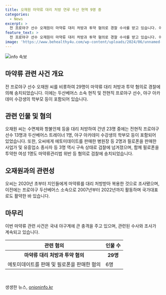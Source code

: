 ```yaml
---
title: 오재원 마약류 대리 처방 연루 두산 현역 9명 중
categories:
  - News
excerpt: >
  전 프로야구 선수 오재원이 마약류 대리 처방과 투약 혐의로 경찰 수사를 받고 있습니다. 이에 연루된 29명으로는 현직 두산베어스 선수 9명과 그 가족 등이 포함되어 있습니다. 약물 중심인지 조사 중이며, 해당 사건은 사회적 이슈로 부상하고 있습니다.
feature_text: >
  전 프로야구 선수 오재원이 마약류 대리 처방과 투약 혐의로 경찰 수사를 받고 있습니다. 이에 연루된 29명으로는 현직 두산베어스 선수 9명과 그 가족 등이 포함되어 있습니다. 약물 중심인지 조사 중이며, 해당 사건은 사회적 이슈로 부상하고 있습니다.
image: 'https://www.behealthy4u.com/wp-content/uploads/2024/06/unnamed-file.png'
---
```


<p><img src="https://www.behealthy4u.com/wp-content/uploads/2024/06/unnamed-file.png" alt="info 속보" /></p>

<h2 data-ke-size="size26">마약류 관련 사건 개요</h2>

<p data-ke-size="size16">전 프로야구 선수 오재원 씨를 비롯하여 29명이 마약류 대리 처방과 투약 혐의로 경찰에 의해 송치되었습니다. 이에는 두산베어스 소속 현직 및 전현직 프로야구 선수, 야구 아카데미 수강생의 학부모 등이 포함되어 있습니다.</p>

<h2 data-ke-size="size26">관련 인물 및 혐의</h2>

<p data-ke-size="size16">오재원 씨는 수면제와 항불안제 등을 대리 처방하여 건넨 23명 중에는 전현직 프로야구 선수 13명과 두산베어스 트레이너 1명, 야구 아카데미 수강생의 학부모 등이 포함되어 있었습니다. 또한, 오씨에게 에토미데이트를 판매한 병원장 등 2명과 필로폰을 판매한 사업가 및 유흥업소 종사자 등 3명 역시 구속 상태로 검찰에 넘겨졌으며, 함께 필로폰을 투약한 여성 1명도 마약류관리법 위반 등 혐의로 검찰에 송치되었습니다.</p>

<h2 data-ke-size="size26">오재원과의 관련성</h2>

<p data-ke-size="size16">오씨는 2020년 초부터 지인들에게 마약류를 대리 처방받아 복용한 것으로 조사됐으며, 이전에는 프로야구 두산베어스 소속으로 2007년부터 2022년까지 활동하며 국가대표로도 활약한 바 있습니다.</p>

<h2 data-ke-size="size26">마무리</h2>

<p data-ke-size="size16">이번 마약류 관련 사건은 국내 야구계에 큰 충격을 주고 있으며, 관련된 수사와 조사가 계속되고 있습니다.</p>

<table>
    <thead>
        <tr>
            <th>관련 혐의</th>
            <th>인물 수</th>
        </tr>
    </thead>
    <tbody>
        <tr>
            <td style="text-align: center; height: 17px;"><b>마약류 대리 처방과 투약 혐의</b></td>
            <td style="text-align: center; height: 17px;"><b>29명</b></td>
        </tr>
        <tr>
            <td>에토미데이트를 판매 및 필로폰을 판매한 혐의</td>
            <td>6명</td>
        </tr>
    </tbody>
</table>

<p data-ke-size="size16">&nbsp;</p>
생생한 뉴스, <a href="https://onioninfo.kr" rel="dofollow">onioninfo.kr</a>



